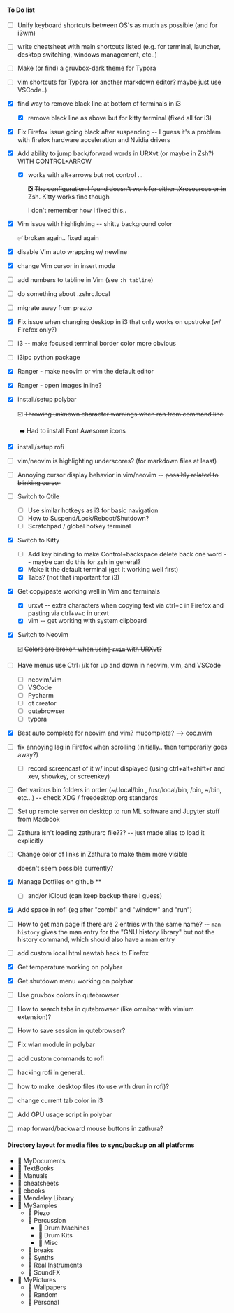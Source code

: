 #### To Do list

- [ ] Unify keyboard shortcuts between OS's as much as possible (and for i3wm)

- [ ] write cheatsheet with main shortcuts listed (e.g. for terminal, launcher, desktop switching, windows management, etc..)

- [ ] Make (or find) a gruvbox-dark theme for Typora

- [ ] vim shortcuts for Typora (or another markdown editor? maybe just use VSCode..) 

- [x] find way to remove black line at bottom of terminals in i3

  - [x] remove black line as above but for kitty terminal (fixed all for i3)

- [x] Fix Firefox issue going black after suspending -- I guess it's a problem with firefox hardware acceleration and Nvidia drivers

- [x] Add ability to jump back/forward words in URXvt (or maybe in Zsh?) WITH CONTROL+ARROW 

  - [x] works with alt+arrows but not control ...

    :negative_squared_cross_mark:	~~The configuration I found doesn't work for either .Xresources or in Zsh. Kitty works fine though~~ 
    
    I don't remember how I fixed this.. 

- [x] Vim issue with highlighting -- shitty background color

  :white_check_mark:	broken again.. fixed again

- [x] disable Vim auto wrapping w/ newline

- [x] change Vim cursor in insert mode

- [ ] add numbers to tabline in Vim (see `:h tabline`)

- [ ] do something about .zshrc.local

- [ ] migrate away from prezto

- [x] Fix issue when changing desktop in i3 that only works on upstroke (w/ Firefox only?)

- [ ] i3 -- make focused terminal border color more obvious

- [ ] i3ipc python package

- [x] Ranger - make neovim or vim the default editor

- [x] Ranger - open images inline?

- [x] install/setup polybar

  :ballot_box_with_check:	~~Throwing unknown character warnings when ran from command line~~ 

  ​	:arrow_right: Had to install Font Awesome icons

- [x] install/setup rofi

- [ ] vim/neovim is highlighting underscores? (for markdown files at least)

- [ ] Annoying cursor display behavior in vim/neovim -- ~~possibly related to blinking cursor~~

- [ ] Switch to Qtile

  - [ ] Use similar hotkeys as i3 for basic navigation
  - [ ] How to Suspend/Lock/Reboot/Shutdown?
  - [ ] Scratchpad / global hotkey terminal

- [x] Switch to Kitty

  - [ ] Add key binding to make Control+backspace delete back one word -- maybe can do this for zsh in general? 
  - [x] Make it the default terminal (get it working well first)
  - [x] Tabs? (not that important for i3)
  
- [x] Get copy/paste working well in Vim and terminals 

  - [x] urxvt -- extra characters when copying text via ctrl+c in Firefox and pasting via ctrl+v+c in urxvt
  - [x] vim -- get working with system clipboard

- [x] Switch to Neovim 

  :ballot_box_with_check:	~~Colors are broken when using `nvim` with URXvt?~~

- [ ] Have menus use Ctrl+j/k for up and down in neovim, vim, and VSCode

  - [ ] neovim/vim
  - [ ] VSCode
  - [ ] Pycharm
  - [ ] qt creator
  - [ ] qutebrowser
  - [ ] typora

- [x] Best auto complete for neovim and vim? mucomplete? --> coc.nvim

- [ ] fix annoying lag in Firefox when scrolling (initially.. then temporarily goes away?)

  - [ ] record screencast of it w/ input displayed (using ctrl+alt+shift+r and xev, showkey, or screenkey)
  
- [ ] Get various bin folders in order (~/.local/bin , /usr/local/bin, /bin, ~/bin, etc...) -- check XDG / freedesktop.org standards

- [ ] Set up remote server on desktop to run ML software and Jupyter stuff from Macbook

- [ ] Zathura isn't loading zathurarc file??? -- just made alias to load it explicitly

- [ ] Change color of links in Zathura to make them more visible

  doesn't seem possible currently?

- [x] Manage Dotfiles on github ** 

  - [ ] and/or iCloud (can keep backup there I guess)

- [x] Add space in rofi (eg after "combi" and "window" and "run")

- [ ] How to get man page if there are 2 entries with the same name? -- `man history` gives the man entry for the "GNU history library" but not the history command, which should also have a man entry

- [ ] add custom local html newtab hack to Firefox

- [x] Get temperature working on polybar

- [x] Get shutdown menu working on polybar

- [ ] Use gruvbox colors in qutebrowser

- [ ] How to search tabs in qutebrowser (like omnibar with vimium extension)?

- [ ] How to save session in qutebrowser?

- [ ] Fix wlan module in polybar

- [ ] add custom commands to rofi

- [ ] hacking rofi in general..

- [ ] how to make .desktop files (to use with drun in rofi)?

- [ ] change current tab color in i3

- [ ] Add GPU usage script in polybar

- [ ] map forward/backward mouse buttons in zathura?



#### Directory layout for media files to sync/backup on all platforms

-   :file_folder: MyDocuments
  - :file_folder: TextBooks
  - :file_folder: Manuals
  - :file_folder: cheatsheets
  - :file_folder: ebooks
  - :file_folder: Mendeley Library
- :file_folder: MySamples
  - :file_folder: Piezo
  - :file_folder: Percussion
    - :file_folder: Drum Machines
    - :file_folder: Drum Kits
    - :file_folder: Misc​
  - :file_folder: ​breaks
  - :file_folder: Synths
  - :file_folder: Real Instruments​
  - :file_folder: ​SoundFX
- :file_folder: MyPictures
  - :file_folder: Wallpapers
  - :file_folder: Random
  - :file_folder: Personal
